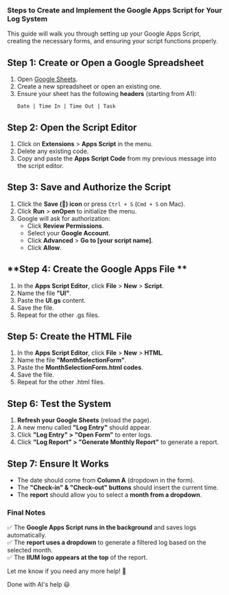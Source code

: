 ### **Steps to Create and Implement the Google Apps Script for Your Log System**  

This guide will walk you through setting up your Google Apps Script, creating the necessary forms, and ensuring your script functions properly.

## **Step 1: Create or Open a Google Spreadsheet**
1. Open [Google Sheets](https://docs.google.com/spreadsheets/).
2. Create a new spreadsheet or open an existing one.
3. Ensure your sheet has the following **headers** (starting from A1):
   ```
   Date | Time In | Time Out | Task
   ```

## **Step 2: Open the Script Editor**
1. Click on **Extensions** > **Apps Script** in the menu.
2. Delete any existing code.
3. Copy and paste the **Apps Script Code** from my previous message into the script editor.

## **Step 3: Save and Authorize the Script**
1. Click the **Save (💾) icon** or press `Ctrl + S` (`Cmd + S` on Mac).
2. Click **Run** > **onOpen** to initialize the menu.
3. Google will ask for authorization:
   - Click **Review Permissions**.
   - Select your **Google Account**.
   - Click **Advanced** > **Go to [your script name]**.
   - Click **Allow**.

## **Step 4: Create the Google Apps File **
1. In the **Apps Script Editor**, click **File** > **New** > **Script**.
2. Name the file **"UI"**.
3. Paste the **UI.gs** content.
4. Save the file.
5. Repeat for the other .gs files. 

## **Step 5: Create the HTML File**
1. In the **Apps Script Editor**, click **File** > **New** > **HTML**.
2. Name the file **"MonthSelectionForm"**.
3. Paste the **MonthSelectionForm.html codes**.
4. Save the file.
5. Repeat for the other .html files. 

## **Step 6: Test the System**
1. **Refresh your Google Sheets** (reload the page).
2. A new menu called **"Log Entry"** should appear.
3. Click **"Log Entry" > "Open Form"** to enter logs.
4. Click **"Log Report" > "Generate Monthly Report"** to generate a report.

## **Step 7: Ensure It Works**
- The date should come from **Column A** (dropdown in the form).
- The **"Check-in" & "Check-out" buttons** should insert the current time.
- The **report** should allow you to select a **month from a dropdown**.

### **Final Notes**
✅ The **Google Apps Script runs in the background** and saves logs automatically.  
✅ The **report uses a dropdown** to generate a filtered log based on the selected month.  
✅ The **IIUM logo appears at the top** of the report.

Let me know if you need any more help! 🚀

Done with AI's help 😃
